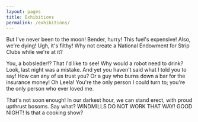 ```yaml
---
layout: pages
title: Exhibitions
permalink: /exhibitions/
---
```


But I've never been to the moon! Bender, hurry! This fuel's expensive! Also, we're dying! Ugh, it's filthy! Why not create a National Endowment for Strip Clubs while we're at it?

You, a bobsleder!? That I'd like to see! Why would a robot need to drink? Look, last night was a mistake. And yet you haven't said what I told you to say! How can any of us trust you? Or a guy who burns down a bar for the insurance money! Oh Leela! You're the only person I could turn to; you're the only person who ever loved me.

That's not soon enough! In our darkest hour, we can stand erect, with proud upthrust bosoms. Say what? WINDMILLS DO NOT WORK THAT WAY! GOOD NIGHT! Is that a cooking show?